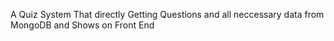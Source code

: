 A Quiz System That directly Getting Questions and all neccessary data from MongoDB and Shows on Front End
